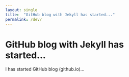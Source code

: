 ```yaml
---
layout: single
title:  "GitHub blog with Jekyll has started..."
permalink: /dev/
---
```


# GitHub blog with Jekyll has started...

I has started GitHub blog (github.io)...

